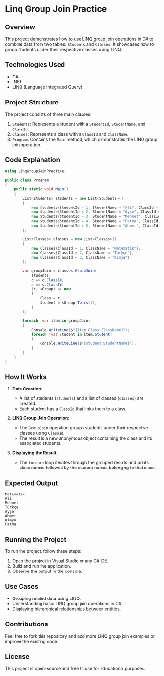 # Linq Group Join Practice

## Overview
This project demonstrates how to use LINQ group join operations in C# to combine data from two tables: `Students` and `Classes`. It showcases how to group students under their respective classes using LINQ.

## Technologies Used
- C#
- .NET
- LINQ (Language Integrated Query)

## Project Structure
The project consists of three main classes:
1. `Students`: Represents a student with a `StudentId`, `StudentName`, and `ClassId`.
2. `Classes`: Represents a class with a `ClassId` and `ClassName`.
3. `Program`: Contains the `Main` method, which demonstrates the LINQ group join operation.

## Code Explanation

```csharp
using LinqGroupJoinPractice;

public class Program
{
    public static void Main()
    {
        List<Students> students = new List<Students>()
        {
            new Students{StudentId = 1, StudentName = "Ali", ClassId = 1},
            new Students{StudentId = 2, StudentName = "Ayşe", ClassId = 2},
            new Students{StudentId = 3, StudentName = "Mehmet", ClassId = 1},
            new Students{StudentId = 4, StudentName = "Fatma", ClassId = 3},
            new Students{StudentId = 5, StudentName = "Ahmet", ClassId = 2}
        };

        List<Classes> classes = new List<Classes>()
        {
            new Classes{ClassId = 1, ClassName = "Matematik"},
            new Classes{ClassId = 2, ClassName = "Türkçe"},
            new Classes{ClassId = 3, ClassName = "Kimya"}
        };

        var groupJoin = classes.GroupJoin(
            students,
            c => c.ClassId,
            s => s.ClassId,
            (c, sGroup) => new
            {
                Class = c,
                Student = sGroup.ToList(),
            }
        );

        foreach (var item in groupJoin)
        {
            Console.WriteLine($"{item.Class.ClassName}");
            foreach (var student in item.Student)
            {
                Console.WriteLine($"{student.StudentName}");
            }
        }
    }
}
```

## How It Works
1. **Data Creation**:
   - A list of students (`students`) and a list of classes (`classes`) are created.
   - Each student has a `ClassId` that links them to a class.

2. **LINQ Group Join Operation**:
   - The `GroupJoin` operation groups students under their respective classes using `ClassId`.
   - The result is a new anonymous object containing the class and its associated students.

3. **Displaying the Result**:
   - The `foreach` loop iterates through the grouped results and prints class names followed by the student names belonging to that class.

## Expected Output
```
Matematik
Ali
Mehmet
Türkçe
Ayşe
Ahmet
Kimya
Fatma
```

## Running the Project
To run the project, follow these steps:
1. Open the project in Visual Studio or any C# IDE.
2. Build and run the application.
3. Observe the output in the console.

## Use Cases
- Grouping related data using LINQ.
- Understanding basic LINQ group join operations in C#.
- Displaying hierarchical relationships between entities.

## Contributions
Feel free to fork this repository and add more LINQ group join examples or improve the existing code.

## License
This project is open-source and free to use for educational purposes.

